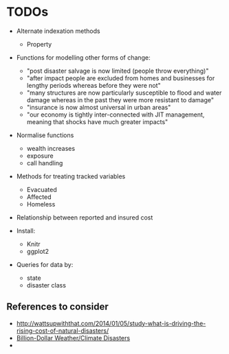 
TODOs
=====

* Alternate indexation methods
    - Property
* Functions for modelling other forms of change:
    - "post disaster salvage is now limited (people throw everything)"
    - "after impact people are excluded from homes and businesses for lengthy periods whereas before they were not"
    - "many structures are now particularly susceptible to flood and water damage whereas in the past they were more resistant to damage"
    - "insurance is now almost universal in urban areas"
    - "our economy is tightly inter-connected with JIT management, meaning that shocks have much greater impacts"
* Normalise functions
    - wealth increases
    - exposure
    - call handling
* Methods for treating tracked variables
    - Evacuated
    - Affected
    - Homeless
* Relationship between reported and insured cost

* Install:
    - Knitr
    - ggplot2
* Queries for data by:
    - state
    - disaster class


## References to consider

* http://wattsupwiththat.com/2014/01/05/study-what-is-driving-the-rising-cost-of-natural-disasters/
* [Billion-Dollar Weather/Climate Disasters](http://www.ncdc.noaa.gov/billions/events)
* 


